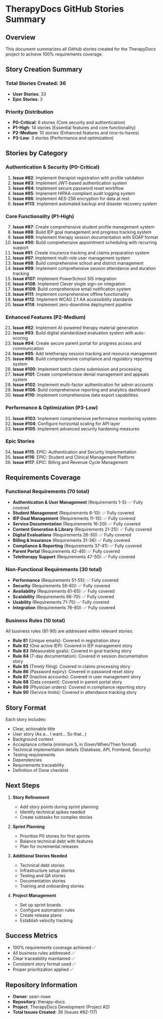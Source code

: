 # TherapyDocs GitHub Stories Summary

## Overview
This document summarizes all GitHub stories created for the TherapyDocs project to achieve 100% requirements coverage.

## Story Creation Summary

### Total Stories Created: 36
- **User Stories**: 33
- **Epic Stories**: 3

### Priority Distribution
- **P0-Critical**: 6 stories (Core security and authentication)
- **P1-High**: 14 stories (Essential features and core functionality)
- **P2-Medium**: 10 stories (Enhanced features and nice-to-haves)
- **P3-Low**: 3 stories (Performance and optimization)

## Stories by Category

### Authentication & Security (P0-Critical)
1. **Issue #82**: Implement therapist registration with profile validation
2. **Issue #83**: Implement JWT-based authentication system
3. **Issue #84**: Implement secure password reset workflow
4. **Issue #85**: Implement HIPAA-compliant audit logging system
5. **Issue #86**: Implement AES-256 encryption for data at rest
6. **Issue #113**: Implement automated backup and disaster recovery system

### Core Functionality (P1-High)
7. **Issue #87**: Create comprehensive student profile management system
8. **Issue #88**: Build IEP goal management and progress tracking system
9. **Issue #89**: Implement therapy session documentation with SOAP format
10. **Issue #90**: Build comprehensive appointment scheduling with recurring support
11. **Issue #91**: Create insurance tracking and claims preparation system
12. **Issue #97**: Implement multi-role user management system
13. **Issue #98**: Build comprehensive school and district management
14. **Issue #99**: Implement comprehensive session attendance and duration tracking
15. **Issue #107**: Implement PowerSchool SIS integration
16. **Issue #108**: Implement Clever single sign-on integration
17. **Issue #109**: Build comprehensive email notification system
18. **Issue #111**: Implement comprehensive offline functionality
19. **Issue #112**: Implement WCAG 2.1 AA accessibility standards
20. **Issue #114**: Implement zero-downtime deployment pipeline

### Enhanced Features (P2-Medium)
21. **Issue #92**: Implement AI-powered therapy material generation
22. **Issue #93**: Build digital standardized evaluation system with auto-scoring
23. **Issue #94**: Create secure parent portal for progress access and communication
24. **Issue #95**: Add teletherapy session tracking and resource management
25. **Issue #96**: Build comprehensive compliance and regulatory reporting system
26. **Issue #100**: Implement batch claims submission and processing
27. **Issue #101**: Create comprehensive denial management and appeals system
28. **Issue #102**: Implement multi-factor authentication for admin accounts
29. **Issue #106**: Build comprehensive reporting and analytics dashboard
30. **Issue #110**: Implement comprehensive data export capabilities

### Performance & Optimization (P3-Low)
31. **Issue #103**: Implement comprehensive performance monitoring system
32. **Issue #104**: Configure horizontal scaling for API layer
33. **Issue #105**: Implement advanced security hardening measures

### Epic Stories
34. **Issue #115**: EPIC: Authentication and Security Implementation
35. **Issue #116**: EPIC: Student and Clinical Management Platform
36. **Issue #117**: EPIC: Billing and Revenue Cycle Management

## Requirements Coverage

### Functional Requirements (70 total)
- **Authentication & User Management** (Requirements 1-5): ✅ Fully covered
- **Student Management** (Requirements 6-10): ✅ Fully covered
- **IEP Goal Management** (Requirements 11-15): ✅ Fully covered
- **Service Documentation** (Requirements 16-20): ✅ Fully covered
- **Content Generation & Library** (Requirements 21-25): ✅ Fully covered
- **Digital Evaluations** (Requirements 26-30): ✅ Fully covered
- **Billing & Insurance** (Requirements 31-36): ✅ Fully covered
- **Compliance & Reporting** (Requirements 37-41): ✅ Fully covered
- **Parent Portal** (Requirements 42-46): ✅ Fully covered
- **Teletherapy Support** (Requirements 47-50): ✅ Fully covered

### Non-Functional Requirements (30 total)
- **Performance** (Requirements 51-55): ✅ Fully covered
- **Security** (Requirements 56-60): ✅ Fully covered
- **Availability** (Requirements 61-65): ✅ Fully covered
- **Scalability** (Requirements 66-70): ✅ Fully covered
- **Usability** (Requirements 71-75): ✅ Fully covered
- **Integration** (Requirements 76-80): ✅ Fully covered

### Business Rules (10 total)
All business rules (81-90) are addressed within relevant stories:
- **Rule 81** (Unique emails): Covered in registration story
- **Rule 82** (One active IEP): Covered in IEP management story
- **Rule 83** (Measurable goals): Covered in goal tracking story
- **Rule 84** (7-day documentation): Covered in session documentation story
- **Rule 85** (Timely filing): Covered in claims processing story
- **Rule 86** (Password expiry): Covered in password reset story
- **Rule 87** (Inactive accounts): Covered in user management story
- **Rule 88** (Data consent): Covered in parent portal story
- **Rule 89** (Physician orders): Covered in compliance reporting story
- **Rule 90** (Service limits): Covered in attendance tracking story

## Story Format
Each story includes:
- Clear, actionable title
- User story (As a... I want... So that...)
- Background context
- Acceptance criteria (minimum 5, in Given/When/Then format)
- Technical implementation details (Database, API, Frontend, Security)
- Testing requirements
- Dependencies
- Requirements traceability
- Definition of Done checklist

## Next Steps

1. **Story Refinement**
   - Add story points during sprint planning
   - Identify technical spikes needed
   - Create subtasks for complex stories

2. **Sprint Planning**
   - Prioritize P0 stories for first sprints
   - Balance technical debt with features
   - Plan for incremental releases

3. **Additional Stories Needed**
   - Technical debt stories
   - Infrastructure setup stories
   - Testing and QA stories
   - Documentation stories
   - Training and onboarding stories

4. **Project Management**
   - Set up sprint boards
   - Configure automation rules
   - Create release plans
   - Establish velocity tracking

## Success Metrics
- 100% requirements coverage achieved ✅
- All business rules addressed ✅
- Clear traceability maintained ✅
- Consistent story format used ✅
- Proper prioritization applied ✅

## Repository Information
- **Owner**: sean-rowe
- **Repository**: therapy-docs
- **Project**: TherapyDocs Development (Project #2)
- **Total Issues Created**: 36 (Issues #82-117)